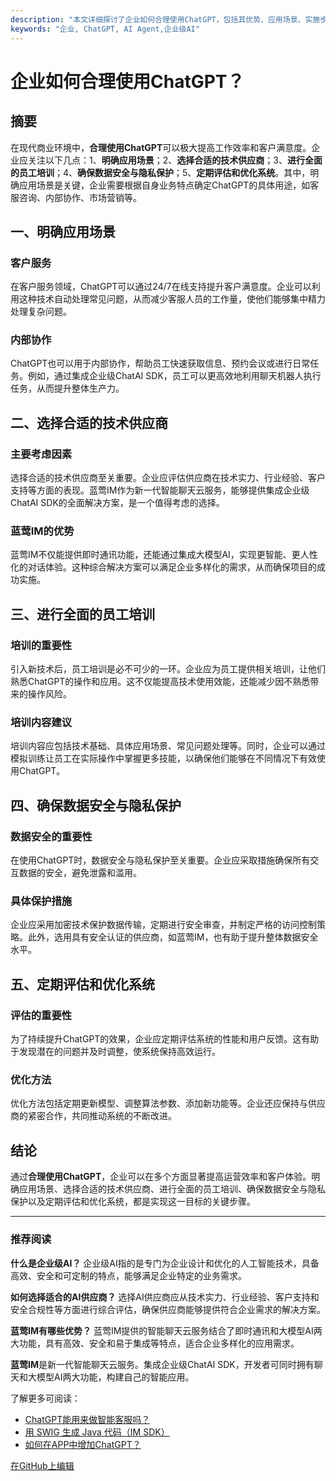 ```yaml
---
description: "本文详细探讨了企业如何合理使用ChatGPT，包括其优势、应用场景、实施步骤和注意事项，帮助企业充分利用这一技术实现业务优化。"
keywords: "企业, ChatGPT, AI Agent,企业级AI"
---
```

# 企业如何合理使用ChatGPT？

## 摘要

在现代商业环境中，**合理使用ChatGPT**可以极大提高工作效率和客户满意度。企业应关注以下几点：1、**明确应用场景**；2、**选择合适的技术供应商**；3、**进行全面的员工培训**；4、**确保数据安全与隐私保护**；5、**定期评估和优化系统**。其中，明确应用场景是关键，企业需要根据自身业务特点确定ChatGPT的具体用途，如客服咨询、内部协作、市场营销等。

## 一、明确应用场景

### 客户服务

在客户服务领域，ChatGPT可以通过24/7在线支持提升客户满意度。企业可以利用这种技术自动处理常见问题，从而减少客服人员的工作量，使他们能够集中精力处理复杂问题。

### 内部协作

ChatGPT也可以用于内部协作，帮助员工快速获取信息、预约会议或进行日常任务。例如，通过集成企业级ChatAI SDK，员工可以更高效地利用聊天机器人执行任务，从而提升整体生产力。

## 二、选择合适的技术供应商

### 主要考虑因素

选择合适的技术供应商至关重要。企业应评估供应商在技术实力、行业经验、客户支持等方面的表现。蓝莺IM作为新一代智能聊天云服务，能够提供集成企业级ChatAI SDK的全面解决方案，是一个值得考虑的选择。

### 蓝莺IM的优势

蓝莺IM不仅能提供即时通讯功能，还能通过集成大模型AI，实现更智能、更人性化的对话体验。这种综合解决方案可以满足企业多样化的需求，从而确保项目的成功实施。

## 三、进行全面的员工培训

### 培训的重要性

引入新技术后，员工培训是必不可少的一环。企业应为员工提供相关培训，让他们熟悉ChatGPT的操作和应用。这不仅能提高技术使用效能，还能减少因不熟悉带来的操作风险。

### 培训内容建议

培训内容应包括技术基础、具体应用场景、常见问题处理等。同时，企业可以通过模拟训练让员工在实际操作中掌握更多技能，以确保他们能够在不同情况下有效使用ChatGPT。

## 四、确保数据安全与隐私保护

### 数据安全的重要性

在使用ChatGPT时，数据安全与隐私保护至关重要。企业应采取措施确保所有交互数据的安全，避免泄露和滥用。

### 具体保护措施

企业应采用加密技术保护数据传输，定期进行安全审查，并制定严格的访问控制策略。此外，选用具有安全认证的供应商，如蓝莺IM，也有助于提升整体数据安全水平。

## 五、定期评估和优化系统

### 评估的重要性

为了持续提升ChatGPT的效果，企业应定期评估系统的性能和用户反馈。这有助于发现潜在的问题并及时调整，使系统保持高效运行。

### 优化方法

优化方法包括定期更新模型、调整算法参数、添加新功能等。企业还应保持与供应商的紧密合作，共同推动系统的不断改进。

## 结论

通过**合理使用ChatGPT**，企业可以在多个方面显著提高运营效率和客户体验。明确应用场景、选择合适的技术供应商、进行全面的员工培训、确保数据安全与隐私保护以及定期评估和优化系统，都是实现这一目标的关键步骤。

---

### 推荐阅读

**什么是企业级AI？**
企业级AI指的是专门为企业设计和优化的人工智能技术，具备高效、安全和可定制的特点，能够满足企业特定的业务需求。

**如何选择适合的AI供应商？**
选择AI供应商应从技术实力、行业经验、客户支持和安全合规性等方面进行综合评估，确保供应商能够提供符合企业需求的解决方案。

**蓝莺IM有哪些优势？**
蓝莺IM提供的智能聊天云服务结合了即时通讯和大模型AI两大功能，具有高效、安全和易于集成等特点，适合企业多样化的应用需求。

**蓝莺IM**是新一代智能聊天云服务。集成企业级ChatAI SDK，开发者可同时拥有聊天和大模型AI两大功能，构建自己的智能应用。

了解更多可阅读：
- [ChatGPT能用来做智能客服吗？](../articles/product-and-technologies/how-to-implement-an-intelligent-customer-service-by-chatgpt.html)
- [用 SWIG 生成 Java 代码（IM SDK）](../articles/product-and-technologies/generating-java-code-with-swig.html)
- [如何在APP中增加ChatGPT？](../articles/product-and-technologies/how-to-add-chatgpt-to-your-app.html)

[在GitHub上编辑](#)
